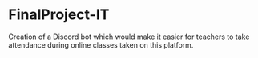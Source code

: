 # FinalProject-IT
 Creation of a Discord bot which would make it easier for teachers to take attendance during online classes taken on this platform. 
